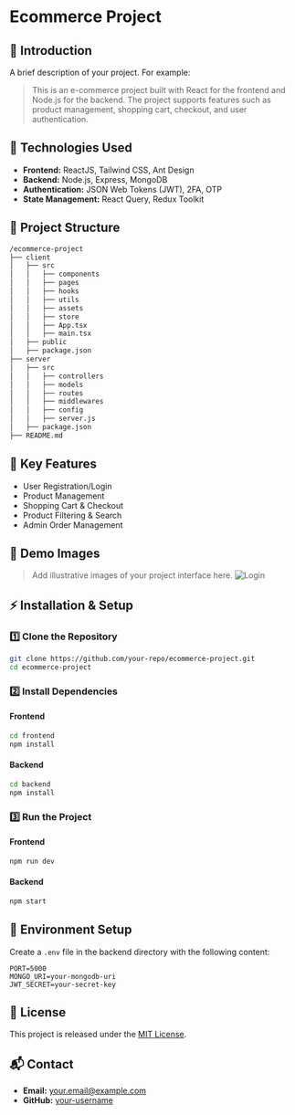 # Ecommerce Project

## 📌 Introduction

A brief description of your project. For example:

> This is an e-commerce project built with React for the frontend and Node.js for the backend. The project supports features such as product management, shopping cart, checkout, and user authentication.

## 🚀 Technologies Used

- **Frontend:** ReactJS, Tailwind CSS, Ant Design
- **Backend:** Node.js, Express, MongoDB
- **Authentication:** JSON Web Tokens (JWT), 2FA, OTP
- **State Management:** React Query, Redux Toolkit

## 📂 Project Structure

```bash
/ecommerce-project
├── client
│   ├── src
│   │   ├── components
│   │   ├── pages
│   │   ├── hooks
│   │   ├── utils
│   │   ├── assets
│   │   ├── store
│   │   ├── App.tsx
│   │   ├── main.tsx
│   ├── public
│   ├── package.json
├── server
│   ├── src
│   │   ├── controllers
│   │   ├── models
│   │   ├── routes
│   │   ├── middlewares
│   │   ├── config
│   │   ├── server.js
│   ├── package.json
├── README.md
```

## 🌟 Key Features

- User Registration/Login
- Product Management
- Shopping Cart & Checkout
- Product Filtering & Search
- Admin Order Management

## 📸 Demo Images

> Add illustrative images of your project interface here.
> ![Login](/client/public/home.jpg)

## ⚡ Installation & Setup

### 1️⃣ Clone the Repository

```bash
git clone https://github.com/your-repo/ecommerce-project.git
cd ecommerce-project
```

### 2️⃣ Install Dependencies

#### Frontend

```bash
cd frontend
npm install
```

#### Backend

```bash
cd backend
npm install
```

### 3️⃣ Run the Project

#### Frontend

```bash
npm run dev
```

#### Backend

```bash
npm start
```

## 📌 Environment Setup

Create a `.env` file in the backend directory with the following content:

```env
PORT=5000
MONGO_URI=your-mongodb-uri
JWT_SECRET=your-secret-key
```

## 📜 License

This project is released under the [MIT License](LICENSE).

## 📬 Contact

- **Email:** your.email@example.com
- **GitHub:** [your-username](https://github.com/your-username)
